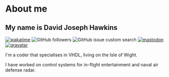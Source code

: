 # About me

## My name is David Joseph Hawkins

[![wakatime](https://wakatime.com/badge/user/677847e8-ed61-4250-aee6-27df12870cb2.svg?style=for-the-badge)](https://wakatime.com/@677847e8-ed61-4250-aee6-27df12870cb2)
![GitHub followers](https://img.shields.io/github/followers/djh1997?style=for-the-badge&logo=github&label=Followers)
![GitHub issue custom search](https://img.shields.io/github/issues-search?query=djh1997&style=for-the-badge&logo=github&label=Issues)
[![mastodon](https://img.shields.io/mastodon/follow/109443534112738702?domain=https%3A%2F%2Fmastodon.iow.social&style=for-the-badge&logo=Mastodon&label=djh1997&color=6364FF)](https://mastodon.iow.social/@Djh1997)
[![gravatar](https://img.shields.io/badge/djh1997-gravatar?style=for-the-badge&label=gravatar&logo=gravatar)](https://gravatar.com/echidnapepperkleopatra37192)

I'm a coder that specialises in VHDL, living on the Isle of Wight.

I have worked on control systems for in-flight entertainment and naval air defense radar.
